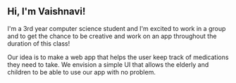 ## Hi, I'm Vaishnavi!

I'm a 3rd year computer science student and I'm excited to work in a group and to get the chance to be creative and work on an app throughout the duration of this class!

Our idea is to make a web app that helps the user keep track of medications they need to take. We envision a simple UI that allows the elderly and children to be able to use our app with no problem. 
